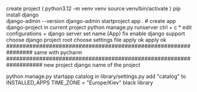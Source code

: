 create project
(
python3.12 -m venv venv
source venv/bin/activate
) 
pip install django   
        django-admin --version
django-admin startproject app . # create app django-project in current project
        python manage.py runserver
        ctrl + c 
        * 
        edit configurations
        +
        django server
        set name (App)
        fix
        enable django support
        choose django project root
        choose settings file
        apply
        ok
        apply
        ok
################################################################
same with pycharm
###################################################################
new project
django
name of the project

python manage.py startapp catalog
in library/settings.py add "catalog" to INSTALLED_APPS
        TIME_ZONE = "Europe/Kiev"
black library

